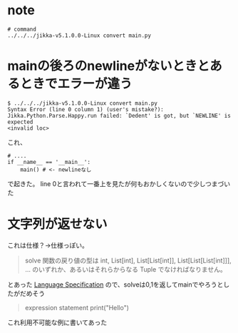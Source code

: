 # note
```shell
# command
../../../jikka-v5.1.0.0-Linux convert main.py

```

# mainの後ろのnewlineがないときとあるときでエラーが違う
```shell
$ ../../../jikka-v5.1.0.0-Linux convert main.py 
Syntax Error (line 0 column 1) (user's mistake?): Jikka.Python.Parse.Happy.run failed: `Dedent' is got, but `NEWLINE' is expected
<invalid loc>
```
これ、
```
# ....
if __name__ == '__main__':
    main() # <- newlineなし
```
で起きた。
line 0と言われて一番上を見たが何もおかしくないので少しつまづいた

# 文字列が返せない
これは仕様？→仕様っぽい。

> solve 関数の戻り値の型は int, List[int], List[List[int]], List[List[List[int]]], ... のいずれか、あるいはそれらからなる Tuple でなければなりません。

とあった [Language Specification](https://github.com/kmyk/Jikka/blob/48a870d381b2c83add927ecb1af62158661e2840/docs/language.ja.md) ので、solveは0,1を返してmainでやろうとしたがだめそう

> expression statement
>    print("Hello")

これ利用不可能な例に書いてあった

